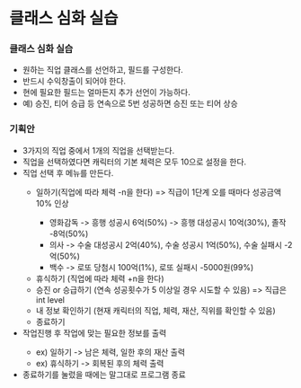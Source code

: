 # 클래스 심화 실습


<h3>클래스 심화 실습</h3>
<ul>
  <li>원하는 직업 클래스를 선언하고, 필드를 구성한다.</li>
  <li>반드시 수익창출이 되어야 한다.</li>
  <li>현에 필요한 필드는 얼마든지 추가 선언이 가능하다.</li>
  <li>예) 승진, 티어 승급 등 연속으로 5번 성공하면 승진 또는 티어 상승</li>
</ul>



<h3>기획안</h3>
<ul>
  <li>3가지의 직업 중에서 1개의 직업을 선택받는다.</li>
  <li>직업을 선택하였다면 캐릭터의 기본 체력은 모두 10으로 설정을 한다.</li>
  <li>직업 선택 후 메뉴를 만든다.</li>
  <ul>
    <li>일하기(직업에 따라 체력 -n을 한다) => 직급이 1단계 오를 때마다 성공금액 10% 인상</li>
      <ul>
        <li>영화감독 -> 흥행 성공시 6억(50%) -> 흥행 대성공시 10억(30%), 졸작 -8억(50%)</li>
        <li>의사 -> 수술 대성공시 2억(40%), 수술 성공시 1억(50%), 수술 실패시 -2억(50%)</li>
        <li>백수 -> 로또 당첨시 100억(1%), 로또 실패시 -5000원(99%)</li>
      </ul>
    <li>휴식하기 (직업에 따라 체력 +n을 한다)</li>
    <li>승진 or 승급하기 (연속 성공횟수가 5 이상일 경우 시도할 수 있음) => 직급은 int level</li>
    <li>내 정보 확인하기 (현재 캐릭터의 직업, 체력, 재산, 직위를 확인할 수 있음)</li>
    <li>종료하기</li>
  </ul>
  <li>작업진행 후 작업에 맞는 필요한 정보를 출력</li>
  <ul>
    <li>ex) 일하기 -> 남은 체력, 일한 후의 재산 출력</li>
    <li>ex) 휴식하기 -> 회복된 후의 체력 출력</li>
  </ul>
  <li>종료하기를 눌렀을 때에는 말그대로 프로그램 종료</li>
</ul>
